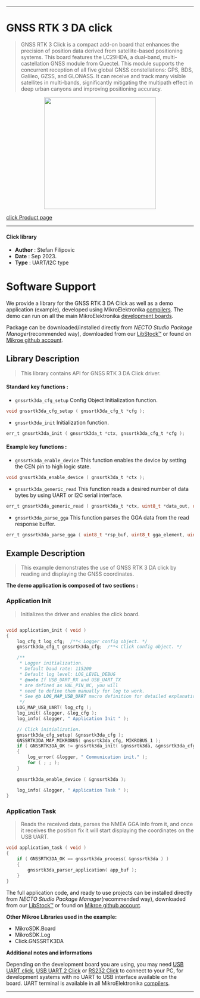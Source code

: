 
---
# GNSS RTK 3 DA click

> GNSS RTK 3 Click is a compact add-on board that enhances the precision of position data derived from satellite-based positioning systems. This board features the LC29HDA, a dual-band, multi-castellation GNSS module from Quectel. This module supports the concurrent reception of all five global GNSS constellations: GPS, BDS, Galileo, GZSS, and GLONASS. It can receive and track many visible satellites in multi-bands, significantly mitigating the multipath effect in deep urban canyons and improving positioning accuracy.

<p align="center">
  <img src="https://download.mikroe.com/images/click_for_ide/gnssrtk3da_click.png" height=300px>
</p>

[click Product page](https://www.mikroe.com/gnss-rtk-3-click-lc29hda)

---


#### Click library

- **Author**        : Stefan Filipovic
- **Date**          : Sep 2023.
- **Type**          : UART/I2C type


# Software Support

We provide a library for the GNSS RTK 3 DA Click
as well as a demo application (example), developed using MikroElektronika
[compilers](https://www.mikroe.com/necto-studio).
The demo can run on all the main MikroElektronika [development boards](https://www.mikroe.com/development-boards).

Package can be downloaded/installed directly from *NECTO Studio Package Manager*(recommended way), downloaded from our [LibStock&trade;](https://libstock.mikroe.com) or found on [Mikroe github account](https://github.com/MikroElektronika/mikrosdk_click_v2/tree/master/clicks).

## Library Description

> This library contains API for GNSS RTK 3 DA Click driver.

#### Standard key functions :

- `gnssrtk3da_cfg_setup` Config Object Initialization function.
```c
void gnssrtk3da_cfg_setup ( gnssrtk3da_cfg_t *cfg );
```

- `gnssrtk3da_init` Initialization function.
```c
err_t gnssrtk3da_init ( gnssrtk3da_t *ctx, gnssrtk3da_cfg_t *cfg );
```

#### Example key functions :

- `gnssrtk3da_enable_device` This function enables the device by setting the CEN pin to high logic state.
```c
void gnssrtk3da_enable_device ( gnssrtk3da_t *ctx );
```

- `gnssrtk3da_generic_read` This function reads a desired number of data bytes by using UART or I2C serial interface.
```c
err_t gnssrtk3da_generic_read ( gnssrtk3da_t *ctx, uint8_t *data_out, uint16_t len );
```

- `gnssrtk3da_parse_gga` This function parses the GGA data from the read response buffer.
```c
err_t gnssrtk3da_parse_gga ( uint8_t *rsp_buf, uint8_t gga_element, uint8_t *element_data );
```

## Example Description

> This example demonstrates the use of GNSS RTK 3 DA click by reading and displaying the GNSS coordinates.

**The demo application is composed of two sections :**

### Application Init

> Initializes the driver and enables the click board.

```c

void application_init ( void )
{
    log_cfg_t log_cfg;  /**< Logger config object. */
    gnssrtk3da_cfg_t gnssrtk3da_cfg;  /**< Click config object. */

    /** 
     * Logger initialization.
     * Default baud rate: 115200
     * Default log level: LOG_LEVEL_DEBUG
     * @note If USB_UART_RX and USB_UART_TX 
     * are defined as HAL_PIN_NC, you will 
     * need to define them manually for log to work. 
     * See @b LOG_MAP_USB_UART macro definition for detailed explanation.
     */
    LOG_MAP_USB_UART( log_cfg );
    log_init( &logger, &log_cfg );
    log_info( &logger, " Application Init " );

    // Click initialization.
    gnssrtk3da_cfg_setup( &gnssrtk3da_cfg );
    GNSSRTK3DA_MAP_MIKROBUS( gnssrtk3da_cfg, MIKROBUS_1 );
    if ( GNSSRTK3DA_OK != gnssrtk3da_init( &gnssrtk3da, &gnssrtk3da_cfg ) ) 
    {
        log_error( &logger, " Communication init." );
        for ( ; ; );
    }
    
    gnssrtk3da_enable_device ( &gnssrtk3da );
    
    log_info( &logger, " Application Task " );
}

```

### Application Task

> Reads the received data, parses the NMEA GGA info from it, and once it receives the position fix it will start displaying the coordinates on the USB UART.

```c
void application_task ( void )
{
    if ( GNSSRTK3DA_OK == gnssrtk3da_process( &gnssrtk3da ) ) 
    {
        gnssrtk3da_parser_application( app_buf );
    }
}
```

The full application code, and ready to use projects can be installed directly from *NECTO Studio Package Manager*(recommended way), downloaded from our [LibStock&trade;](https://libstock.mikroe.com) or found on [Mikroe github account](https://github.com/MikroElektronika/mikrosdk_click_v2/tree/master/clicks).

**Other Mikroe Libraries used in the example:**

- MikroSDK.Board
- MikroSDK.Log
- Click.GNSSRTK3DA

**Additional notes and informations**

Depending on the development board you are using, you may need
[USB UART click](https://www.mikroe.com/usb-uart-click),
[USB UART 2 Click](https://www.mikroe.com/usb-uart-2-click) or
[RS232 Click](https://www.mikroe.com/rs232-click) to connect to your PC, for
development systems with no UART to USB interface available on the board. UART
terminal is available in all MikroElektronika
[compilers](https://shop.mikroe.com/compilers).

---

